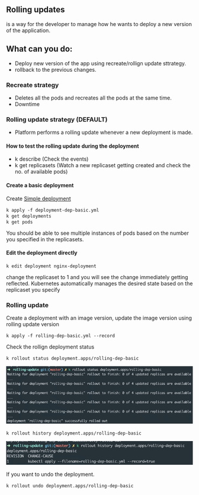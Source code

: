 ## Rolling updates
is a way for the developer to manage how he wants to deploy a new version of the application. 

## What can you do:
- Deploy new version of the app using recreate/rollign update sttrategy. 
- rollback to the previous changes. 

### Recreate strategy
- Deletes all the pods and recreates all the pods at the same time. 
- Downtime

### Rolling update strategy (DEFAULT)
- Platform performs a rolling update whenever a new deployment is made. 

#### How to test the rolling update during the deployment
- k describe <pod> (Check the events)
- k get replicasets (Watch a new replicaset getting created and check the no. of available pods) 

#### Create a basic deployment
Create [Simple deployment](deployment-dep-basic.yml)
```shell script
k apply -f deployment-dep-basic.yml
k get deployments
k get pods
```

You should be able to see multiple instances of pods based on the number you specified in the replicasets.

#### Edit the deployment directly
```shell script
k edit deployment nginx-deployment
```

change the replicaset to 1 and you will see the change immediately getting reflected. 
Kubernetes automatically manages the desired state based on the replicaset you specify

### Rolling update

Create a deployment with an image version, update the image version using rolling update version
```shell script
k apply -f rolling-dep-basic.yml --record
```
Check the rollign deployment status
```shell script
k rollout status deployment.apps/rolling-dep-basic
```
![](.readme_images/6128a677.png)
```shell script
k rollout history deployment.apps/rolling-dep-basic
```
![](.readme_images/ad1c3ee7.png)


If you want to undo the deployment.
```shell script
k rollout undo deployment.apps/rolling-dep-basic
```

